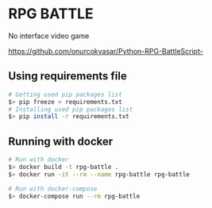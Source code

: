 # RPG BATTLE

No interface video game

https://github.com/onurcokyasar/Python-RPG-BattleScript-

## Using requirements file

```sh
# Getting used pip packages list
$> pip freeze > requirements.txt
# Installing used pip packages list
$> pip install -r requirements.txt
```

## Running with docker

```sh
# Run with docker
$> docker build -t rpg-battle .
$> docker run -it --rm --name rpg-battle rpg-battle

# Run with docker-compose
$> docker-compose run --rm rpg-battle
```
